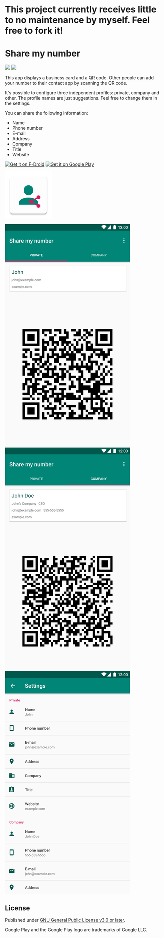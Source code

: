 # This project currently receives little to no maintenance by myself. Feel free to fork it!

# Share my number
<a href="https://travis-ci.com/characterdog/share-my-number/"><img src="https://api.travis-ci.com/characterdog/share-my-number.svg?branch=master"></a> <a title="Crowdin" target="_blank" href="https://crowdin.com/project/share-my-number"><img src="https://d322cqt584bo4o.cloudfront.net/share-my-number/localized.svg"></a>

This app displays a business card and a QR code. Other people can add your number to their contact app by scanning the QR code.

It's possible to configure three independent profiles: private, company and other. The profile names are just suggestions. Feel free to change them in the settings.

You can share the following information:
* Name
* Phone number
* E-mail
* Address
* Company
* Title
* Website

[<img src="https://f-droid.org/badge/get-it-on.png" alt="Get it on F-Droid" height="80">](https://f-droid.org/app/com.github.characterdog.share_my_number)
[<img src="https://play.google.com/intl/en_us/badges/images/generic/en_badge_web_generic.png" alt="Get it on Google Play" height="80">](https://play.google.com/store/apps/details?id=com.github.characterdog.share_my_number)

<img src="fastlane/metadata/android/en-US/images/icon.png" width="150px">

<img src="fastlane/metadata/android/en-US/images/phoneScreenshots/1.png" width="400px"> <img src="fastlane/metadata/android/en-US/images/phoneScreenshots/2.png" width="400px"> <img src="fastlane/metadata/android/en-US/images/phoneScreenshots/3.png" width="400px">

## License

Published under [GNU General Public License v3.0 or later](https://spdx.org/licenses/GPL-3.0-or-later.html).


Google Play and the Google Play logo are trademarks of Google LLC.
